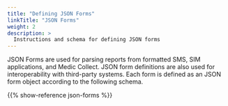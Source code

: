 ```yaml
---
title: "Defining JSON Forms"
linkTitle: "JSON Forms"
weight: 2
description: >
  Instructions and schema for defining JSON forms
---
```


JSON Forms are used for parsing reports from formatted SMS, SIM applications, and Medic Collect. JSON form definitions are also used for interoperability with third-party systems. Each form is defined as an JSON form object according to the following schema. 

{{% show-reference json-forms %}}
